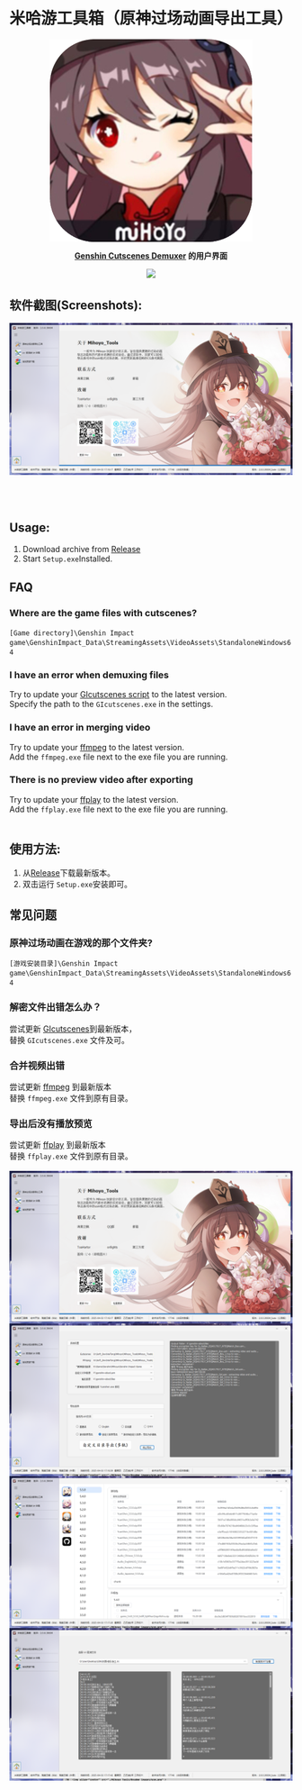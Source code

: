 ﻿<h1 align="center">米哈游工具箱（原神过场动画导出工具）</h1>

<p align="center">
    <img src="./Mihoyo_Tools/Readme_images/hutao.png" height="360px" align="center">
</p>
<p align="center">
    <strong> <a href="https://github.com/ToaHartor/GI-cutscenes">Genshin Cutscenes Demuxer</a> 的用户界面</strong>
</p>
<p align="center">
    <img src="https://shields.io/badge/version-v1.2_Release-blue"></br>
</p>

## 软件截图(Screenshots):
<p align="center">
<img src="./Mihoyo_Tools/Readme_images/about.png" >
</p>
<BR>
<BR>

## Usage:
1. Download archive from [Release](https://gitee.com/haitangyunchi/Mihoyo_Tools/releases)
2. Start ```Setup.exe```Installed.

## FAQ

### Where are the game files with cutscenes?
`[Game directory]\Genshin Impact game\GenshinImpact_Data\StreamingAssets\VideoAssets\StandaloneWindows64`

### I have an error when demuxing files
Try to update your [GIcutscenes script](https://github.com/ToaHartor/GI-cutscenes/releases) to the latest version.<br>
Specify the path to the `GIcutscenes.exe` in the settings.


### I have an error in merging video
Try to update your [ffmpeg](https://github.com/BtbN/FFmpeg-Builds/releases) to the latest version.<br>
Add the `ffmpeg.exe` file next to the exe file you are running.

### There is no preview video after exporting
Try to update your [ffplay](https://github.com/BtbN/FFmpeg-Builds/releases) to the latest version.<br>
Add the `ffplay.exe` file next to the exe file you are running.
<BR>
<BR>

## 使用方法:
1. 从[Release](https://gitee.com/haitangyunchi/Mihoyo_Tools/releases)下载最新版本。
2. 双击运行 ```Setup.exe```安装即可。

## 常见问题

### 原神过场动画在游戏的那个文件夹?
`[游戏安装目录]\Genshin Impact game\GenshinImpact_Data\StreamingAssets\VideoAssets\StandaloneWindows64`

### 解密文件出错怎么办？
尝试更新 [GIcutscenes](https://github.com/ToaHartor/GI-cutscenes/releases)到最新版本，<br>
替换 `GIcutscenes.exe` 文件及可。

### 合并视频出错
尝试更新 [ffmpeg](https://github.com/BtbN/FFmpeg-Builds/releases) 到最新版本<br>
替换 `ffmpeg.exe` 文件到原有目录。

### 导出后没有播放预览
尝试更新 [ffplay](https://github.com/BtbN/FFmpeg-Builds/releases) 到最新版本<br>
替换 `ffplay.exe` 文件到原有目录。
<BR>
<BR>
<img align="center" src="./Mihoyo_Tools/Readme_images/about.png" >
<BR>
<img align="center" src="./Mihoyo_Tools/Readme_images/usm.png" >
<BR>
<img align="center" src="./Mihoyo_Tools/Readme_images/web.png" >
<BR>
<img align="center" src="./Mihoyo_Tools/Readme_images/LrcToSrt.png" >
<BR>
<BR>